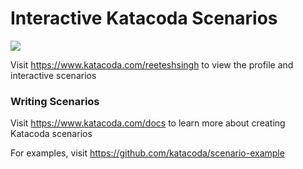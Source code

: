 # Interactive Katacoda Scenarios

[![](http://shields.katacoda.com/katacoda/reeteshsingh/count.svg)](https://www.katacoda.com/reeteshsingh "Get your profile on Katacoda.com")

Visit https://www.katacoda.com/reeteshsingh to view the profile and interactive scenarios

### Writing Scenarios
Visit https://www.katacoda.com/docs to learn more about creating Katacoda scenarios

For examples, visit https://github.com/katacoda/scenario-example

